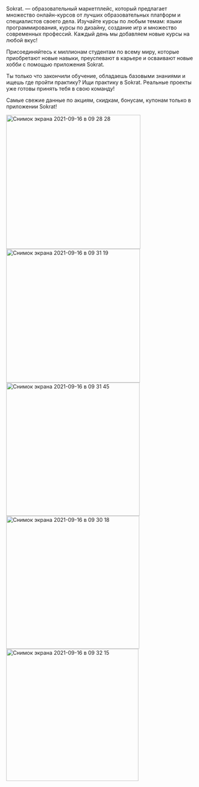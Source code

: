 Sokrat. — образовательный маркетплейс, который предлагает множество онлайн-курсов от лучших образовательных платформ и специалистов своего дела. Изучайте курсы по любым темам: языки программирования, курсы по дизайну, создание игр и множество современных профессий. Каждый день мы добавляем новые курсы на любой вкус!


Присоединяйтесь к миллионам студентам по всему миру, которые приобретают новые навыки, преуспевают в карьере и осваивают новые хобби с помощью приложения Sokrat.


Ты только что закончили обучение, обладаешь базовыми знаниями и ищешь где пройти практику? Ищи практику в Sokrat. Реальные проекты уже готовы принять тебя в свою команду!


Самые свежие данные по акциям, скидкам, бонусам, купонам только в приложении Sokrat!


<img width="360" alt="Снимок экрана 2021-09-16 в 09 28 28" src="https://user-images.githubusercontent.com/58077734/133561706-414b21e5-d391-4e22-810d-326acafc0b2f.png">
<img width="359" alt="Снимок экрана 2021-09-16 в 09 31 19" src="https://user-images.githubusercontent.com/58077734/133561711-9ab80558-5311-4919-9a9a-c7b3396b4d78.png">
<img width="358" alt="Снимок экрана 2021-09-16 в 09 31 45" src="https://user-images.githubusercontent.com/58077734/133561715-fbfa21f9-dfdf-46f1-9d5a-60b8222ef16f.png">
<img width="357" alt="Снимок экрана 2021-09-16 в 09 30 18" src="https://user-images.githubusercontent.com/58077734/133561724-34cc17c6-8e44-4ecd-9121-d6aba4d789e4.png">
<img width="355" alt="Снимок экрана 2021-09-16 в 09 32 15" src="https://user-images.githubusercontent.com/58077734/133561726-a2f015b5-c74b-4c4c-88d2-f28725a54746.png">

